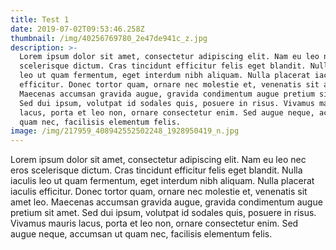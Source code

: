 ```yaml
---
title: Test 1
date: 2019-07-02T09:53:46.258Z
thumbnail: /img/40256769780_2e47de941c_z.jpg
description: >-
  Lorem ipsum dolor sit amet, consectetur adipiscing elit. Nam eu leo nec eros
  scelerisque dictum. Cras tincidunt efficitur felis eget blandit. Nulla iaculis
  leo ut quam fermentum, eget interdum nibh aliquam. Nulla placerat iaculis
  efficitur. Donec tortor quam, ornare nec molestie et, venenatis sit amet leo.
  Maecenas accumsan gravida augue, gravida condimentum augue pretium sit amet.
  Sed dui ipsum, volutpat id sodales quis, posuere in risus. Vivamus mauris
  lacus, porta et leo non, ornare consectetur enim. Sed augue neque, accumsan ut
  quam nec, facilisis elementum felis.
image: /img/217959_408942552502248_1928950419_n.jpg
---
```

Lorem ipsum dolor sit amet, consectetur adipiscing elit. Nam eu leo nec eros scelerisque dictum. Cras tincidunt efficitur felis eget blandit. Nulla iaculis leo ut quam fermentum, eget interdum nibh aliquam. Nulla placerat iaculis efficitur. Donec tortor quam, ornare nec molestie et, venenatis sit amet leo. Maecenas accumsan gravida augue, gravida condimentum augue pretium sit amet. Sed dui ipsum, volutpat id sodales quis, posuere in risus. Vivamus mauris lacus, porta et leo non, ornare consectetur enim. Sed augue neque, accumsan ut quam nec, facilisis elementum felis.

